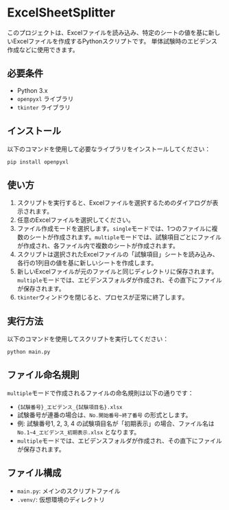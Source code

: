 #  ExcelSheetSplitter

このプロジェクトは、Excelファイルを読み込み、特定のシートの値を基に新しいExcelファイルを作成するPythonスクリプトです。
単体試験時のエビデンス作成などに使用できます。

## 必要条件

- Python 3.x
- `openpyxl` ライブラリ
- `tkinter` ライブラリ

## インストール

以下のコマンドを使用して必要なライブラリをインストールしてください：

```sh
pip install openpyxl
```

## 使い方

1. スクリプトを実行すると、Excelファイルを選択するためのダイアログが表示されます。
2. 任意のExcelファイルを選択してください。
3. ファイル作成モードを選択します。`single`モードでは、1つのファイルに複数のシートが作成されます。`multiple`モードでは、試験項目ごとにファイルが作成され、各ファイル内で複数のシートが作成されます。
4. スクリプトは選択されたExcelファイルの「試験項目」シートを読み込み、各行の1列目の値を基に新しいシートを作成します。
5. 新しいExcelファイルが元のファイルと同じディレクトリに保存されます。`multiple`モードでは、エビデンスフォルダが作成され、その直下にファイルが保存されます。
6. `tkinter`ウィンドウを閉じると、プロセスが正常に終了します。

## 実行方法

以下のコマンドを使用してスクリプトを実行してください：

```sh
python main.py
```

## ファイル命名規則

`multiple`モードで作成されるファイルの命名規則は以下の通りです：

- `{試験番号}_エビデンス_{試験項目名}.xlsx`
- 試験番号が連番の場合は、`No.開始番号~終了番号` の形式とします。
- 例: 試験番号1, 2, 3, 4 の試験項目名が「初期表示」の場合、ファイル名は `No.1~4_エビデンス_初期表示.xlsx` となります。
- `multiple`モードでは、エビデンスフォルダが作成され、その直下にファイルが保存されます。

## ファイル構成

- `main.py`: メインのスクリプトファイル
- `.venv/`: 仮想環境のディレクトリ
